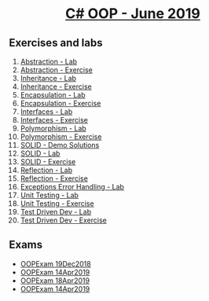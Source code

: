 # <a href="https://softuni.bg/trainings/2349/csharp-oop-june-2019"><p align="center"> C# OOP - June 2019<p>
</a>



## Exercises and labs
1. <a href="https://github.com/PhilShishov/Software-University/tree/master/C%23OOP/Homeworks/01.Abstraction_Lab" > Abstraction - Lab</a> 
2. <a href="https://github.com/PhilShishov/Software-University/tree/master/C%23OOP/Homeworks/01.Abstraction_Exercise" > Abstraction - Exercise</a> 
3. <a href="https://github.com/PhilShishov/Software-University/tree/master/C%23OOP/Homeworks/02.Inheritance_Lab" > Inheritance - Lab</a> 
4. <a href="https://github.com/PhilShishov/Software-University/tree/master/C%23OOP/Homeworks/02.Inheritance_Exercise" > Inheritance - Exercise</a> 
5. <a href="https://github.com/PhilShishov/Software-University/tree/master/C%23OOP/Homeworks/03.Encapsulation_Lab" > Encapsulation - Lab</a> 
6. <a href="https://github.com/PhilShishov/Software-University/tree/master/C%23OOP/Homeworks/03.Encapsulation_Exercise" > Encapsulation - Exercise</a> 
7. <a href="https://github.com/PhilShishov/Software-University/tree/master/C%23OOP/Homeworks/04.Interfaces_Lab" > Interfaces - Lab</a> 
8. <a href="https://github.com/PhilShishov/Software-University/tree/master/C%23OOP/Homeworks/04.Interfaces_Exercise" > Interfaces - Exercise</a> 
9. <a href="https://github.com/PhilShishov/Software-University/tree/master/C%23OOP/Homeworks/05.Polymorphism_Lab" > Polymorphism - Lab</a> 
10. <a href="https://github.com/PhilShishov/Software-University/tree/master/C%23OOP/Homeworks/05.Polymorphism_Exercise" > Polymorphism - Exercise</a> 
11. <a href="https://github.com/PhilShishov/Software-University/tree/master/C%23OOP/Homeworks/06.SOLID_Demo_Solutions" > SOLID - Demo Solutions</a> 
12. <a href="https://github.com/PhilShishov/Software-University/tree/master/C%23OOP/Homeworks/06.SOLID_Lab" > SOLID - Lab</a> 
13. <a href="https://github.com/PhilShishov/Software-University/tree/master/C%23OOP/Homeworks/06.SOLID_Exercise" > SOLID - Exercise</a>
14. <a href="https://github.com/PhilShishov/Software-University/tree/master/C%23OOP/Homeworks/07.ReflectionAttributes_Lab" > Reflection - Lab</a> 
15. <a href="https://github.com/PhilShishov/Software-University/tree/master/C%23OOP/Homeworks/07.ReflectionAttributes_Exercise" > Reflection - Exercise</a> 
16. <a href="https://github.com/PhilShishov/Software-University/tree/master/C%23OOP/Homeworks/08.ExceptionsErrorHandling_Lab" > Exceptions Error Handling - Lab</a> 
17. <a href="https://github.com/PhilShishov/Software-University/tree/master/C%23OOP/Homeworks/09.UnitTesting_Lab" > Unit Testing - Lab</a>
18. <a href="https://github.com/PhilShishov/Software-University/tree/master/C%23OOP/Homeworks/09.UnitTesting_Exercise" > Unit Testing - Exercise</a> 
19. <a href="https://github.com/PhilShishov/Software-University/tree/master/C%23OOP/Homeworks/10.TestDrivenDev_Lab" > Test Driven Dev - Lab</a> 
20. <a href="https://github.com/PhilShishov/Software-University/tree/master/C%23OOP/Homeworks/10.TestDrivenDev_Exercise" > Test Driven Dev - Exercise</a> 
## Exams
- <a href="https://github.com/PhilShishov/Software-University/tree/master/C%23OOP/Exams/OOPExam_19Dec2018" > OOPExam 19Dec2018</a>
- <a href="https://github.com/PhilShishov/Software-University/tree/master/C%23OOP/Exams/OOPExam_14Apr2019" > OOPExam 14Apr2019</a>
- <a href="https://github.com/PhilShishov/Software-University/tree/master/C%23OOP/Exams/OOPExam_18Apr2019" > OOPExam 18Apr2019</a>
- <a href="https://github.com/PhilShishov/Software-University/tree/master/C%23OOP/Exams/OOPExam_14Apr2019" > OOPExam 14Apr2019</a>
